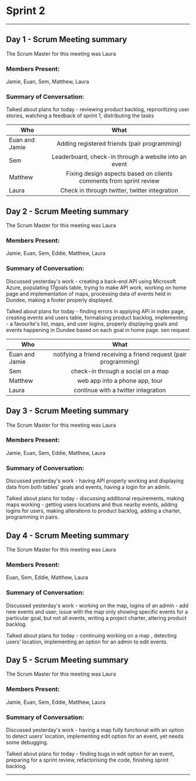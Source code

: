# Sprint 2

---

## Day 1 - Scrum Meeting summary
The Scrum Master for this meeting was Laura

### Members Present:
Jamie, Euan, Sem, Matthew, Laura

### Summary of Conversation:

Talked about plans for today - reviewing product backlog, reprioritizing user stories, watching a feedback of sprint 1, distributing the tasks

| Who        | What           |
| ------------- |:-------------:|
| Euan and Jamie  | Adding registered friends (pair programming)  | 
| Sem      | Leaderboard, check-in through a website  into an event|
| Matthew | Fixing design aspects based on clients comments from sprint review |
| Laura | Check in through twitter, twitter integration|



## Day 2 - Scrum Meeting summary
The Scrum Master for this meeting was Laura

### Members Present:
Jamie, Euan, Sem, Eddie, Matthew, Laura

### Summary of Conversation:
Discussed yesterday's work - creating a back-end API using Microsoft Azure, populating 17goals table, trying to make API work, working on home page and implementation of maps, processing data of events held in Dundee, making a footer properly displayed.

Talked about plans for today - finding errors in applying API in index page, creating events and users table, formalising product backlog, implementing - a favourite's list, maps, and user logins, properly displaying goals and events happening in Dundee based on each goal in home page.
sen request

| Who        | What           |
| ------------- |:-------------:|
| Euan and Jamie  | notifying a friend receiving a friend request (pair programming)  | 
| Sem      |check-in through a social on a map|
| Matthew | web app into a phone app, tour |
| Laura | continue with a twitter integration|

## Day 3 - Scrum Meeting summary
The Scrum Master for this meeting was Laura

### Members Present:
Jamie, Euan, Sem, Eddie, Matthew, Laura

### Summary of Conversation:
Discussed yesterday's work - having API properly working and displaying data from both tables’ goals and events, having a login for an admin.

Talked about plans for today - discussing additional requirements, making maps working - getting users locations and thus nearby events, adding logins for users, making alterations to product backlog, adding a charter, programming in pairs.

## Day 4 - Scrum Meeting summary
The Scrum Master for this meeting was Laura

### Members Present:
Euan, Sem, Eddie, Matthew, Laura

### Summary of Conversation:
Discussed yesterday's work - working on the map, logins of an admin - add new events and user; issue with the map only showing specific events for a particular goal, but not all events, writing a project charter, altering product backlog.

Talked about plans for today - continuing working on a map , detecting users’ location, implementing an option for an admin to edit events.

## Day 5 - Scrum Meeting summary
The Scrum Master for this meeting was Laura

### Members Present:
Jamie, Euan, Sem, Eddie, Matthew, Laura

### Summary of Conversation:
Discussed yesterday's work - having a map fully functional with an option to detect users’ location, implementing edit option for an event, yet needs some debugging.

Talked about plans for today - finding bugs in edit option for an event, preparing for a sprint review, refactorising the code, finishing sprint backlog.




---
